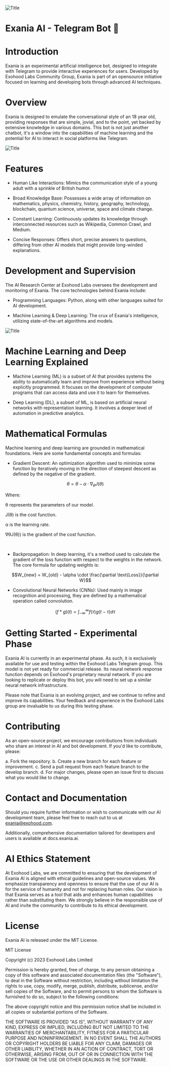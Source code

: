 ![Title](exania_banner.png)

# Exania AI - Telegram Bot 🤖

# Introduction

Exania is an experimental artificial intelligence bot, designed to integrate with Telegram to provide interactive experiences for users. Developed by Exohood Labs Community Group, Exania is part of an opensource initiative focused on learning and developing bots through advanced AI techniques.

# Overview

Exania is designed to emulate the conversational style of an 18 year old, providing responses that are simple, jovial, and to the point, yet backed by extensive knowledge in various domains. This bot is not just another chatbot, it's a window into the capabilities of machine learning and the potential for AI to interact in social platforms like Telegram.

![Title](exania_telegram.png)

# Features

* Human Like Interactions: Mimics the communication style of a young adult with a sprinkle of British humor.

* Broad Knowledge Base: Possesses a wide array of information on mathematics, physics, chemistry, history, geography, technology, blockchain, quantum science, universe, space and climate change.

* Constant Learning: Continuously updates its knowledge through interconnected resources such as Wikipedia, Common Crawl, and Medium.

* Concise Responses: Offers short, precise answers to questions, differing from other AI models that might provide long-winded explanations.

# Development and Supervision

The AI Research Center at Exohood Labs oversees the development and monitoring of Exania. The core technologies behind Exania include:

* Programming Languages: Python, along with other languages suited for AI development.

* Machine Learning & Deep Learning: The crux of Exania's intelligence, utilizing state-of-the-art algorithms and models.

![Title](exania_telegram_test.jpg)

# Machine Learning and Deep Learning Explained

* Machine Learning (ML) is a subset of AI that provides systems the ability to automatically learn and improve from experience without being explicitly programmed. It focuses on the development of computer programs that can access data and use it to learn for themselves.

* Deep Learning (DL), a subset of ML, is based on artificial neural networks with representation learning. It involves a deeper level of automation in predictive analytics.

# Mathematical Formulas

Machine learning and deep learning are grounded in mathematical foundations. Here are some fundamental concepts and formulas:

* Gradient Descent: An optimization algorithm used to minimize some function by iteratively moving in the direction of steepest descent as defined by the negative of the gradient.

```math
\theta = \theta - \alpha \cdot \nabla_\theta J(\theta)
```

Where:

θ represents the parameters of our model.

J(θ) is the cost function.

α is the learning rate.

∇θJ(θ)) is the gradient of the cost function.

​	
* Backpropagation: In deep learning, it's a method used to calculate the gradient of the loss function with respect to the weights in the network.
The core formula for updating weights is:

```math
W_{new} = W_{old} - \alpha \cdot \frac{\partial \text{Loss}}{\partial W}
```
 
* Convolutional Neural Networks (CNNs): Used mainly in image recognition and processing, they are defined by a mathematical operation called convolution.

```math
(f * g)(t) = \int_{-\infty}^{\infty} f(\tau)g(t - \tau)d\tau
```

# Getting Started - Experimental Phase

Exania AI is currently in an experimental phase. As such, it is exclusively available for use and testing within the Exohood Labs Telegram group. This model is not yet ready for commercial release. Its neural network response function depends on Exohood's proprietary neural network. If you are looking to replicate or deploy this bot, you will need to set up a similar neural network infrastructure.

Please note that Exania is an evolving project, and we continue to refine and improve its capabilities. Your feedback and experience in the Exohood Labs group are invaluable to us during this testing phase.

# Contributing

As an open-source project, we encourage contributions from individuals who share an interest in AI and bot development. If you'd like to contribute, please:

a. Fork the repository.
b. Create a new branch for each feature or improvement.
c. Send a pull request from each feature branch to the develop branch.
d. For major changes, please open an issue first to discuss what you would like to change.

# Contact and Documentation

Should you require further information or wish to communicate with our AI development team, please feel free to reach out to us at exania@exohood.com. 

Additionally, comprehensive documentation tailored for developers and users is available at docs.exania.ai.

# AI Ethics Statement

At Exohood Labs, we are committed to ensuring that the development of Exania AI is aligned with ethical guidelines and open-source values. We emphasize transparency and openness to ensure that the use of our AI is for the service of humanity and not for replacing human roles. Our vision is that Exania serves as a tool that aids and enhances human capabilities rather than substituting them. We strongly believe in the responsible use of AI and invite the community to contribute to its ethical development.

# License

Exania AI is released under the MIT License.

MIT License

Copyright (c) 2023 Exohood Labs Limited

Permission is hereby granted, free of charge, to any person obtaining a copy of this software and associated documentation files (the "Software"), to deal in the Software without restriction, including without limitation the rights to use, copy, modify, merge, publish, distribute, sublicense, and/or sell copies of the Software, and to permit persons to whom the Software is furnished to do so, subject to the following conditions:

The above copyright notice and this permission notice shall be included in all copies or substantial portions of the Software.

THE SOFTWARE IS PROVIDED "AS IS", WITHOUT WARRANTY OF ANY KIND, EXPRESS OR IMPLIED, INCLUDING BUT NOT LIMITED TO THE WARRANTIES OF MERCHANTABILITY, FITNESS FOR A PARTICULAR PURPOSE AND NONINFRINGEMENT. IN NO EVENT SHALL THE AUTHORS OR COPYRIGHT HOLDERS BE LIABLE FOR ANY CLAIM, DAMAGES OR OTHER LIABILITY, WHETHER IN AN ACTION OF CONTRACT, TORT OR OTHERWISE, ARISING FROM, OUT OF OR IN CONNECTION WITH THE SOFTWARE OR THE USE OR OTHER DEALINGS IN THE SOFTWARE.
